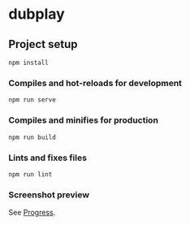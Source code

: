 # dubplay

## Project setup
```
npm install
```

### Compiles and hot-reloads for development
```
npm run serve
```

### Compiles and minifies for production
```
npm run build
```

### Lints and fixes files
```
npm run lint
```

### Screenshot preview

See [Progress](https://github.com/chandrewz/dubplay/tree/master/progress).
